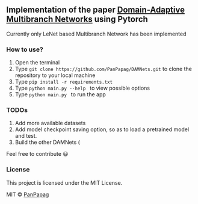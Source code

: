 ## Implementation of the paper [Domain-Adaptive Multibranch Networks](https://infoscience.epfl.ch/record/273445) using Pytorch

Currently only LeNet based Multibranch Network has been implemented

### 

### How to use?
1. Open the terminal
2. Type ```git clone https://github.com/PanPapag/DAMNets.git``` 
   to clone the repository to your local machine
3. Type ```pip install -r requirements.txt```
4. Type ```python main.py --help ``` to view possible options
5. Type ```python main.py ``` to run the app

### TODOs
1. Add more available datasets
2. Add model checkpoint saving option, so as to load a pretrained model and test.
3. Build the other DAMNets (

Feel free to contribute :smiley:

### License
This project is licensed under the MIT License.

MIT © [PanPapag]()
